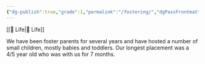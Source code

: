 ```yaml
---
{"dg-publish":true,"grade":1,"permalink":"/fostering/","dgPassFrontmatter":true}
---
```



[[📘 Life\|📘 Life]]

We have been foster parents for several years and have hosted a number of small children, mostly babies and toddlers. Our longest placement was a 4/5 year old who was with us for 7 months.